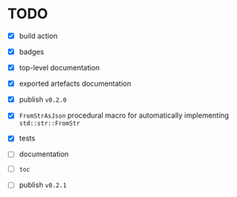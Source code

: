# TODO

* [x] build action

* [x] badges

* [x] top-level documentation

* [x] exported artefacts documentation

* [x] publish `v0.2.0`

* [x] `FromStrAsJson` procedural macro for automatically implementing
  `std::str::FromStr`

* [x] tests

* [ ] documentation

* [ ] `toc`

* [ ] publish `v0.2.1`
